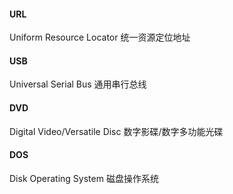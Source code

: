 #### URL

Uniform Resource Locator 统一资源定位地址

#### USB

Universal Serial Bus 通用串行总线

#### DVD

Digital Video/Versatile Disc 数字影碟/数字多功能光碟

#### DOS

Disk Operating System 磁盘操作系统